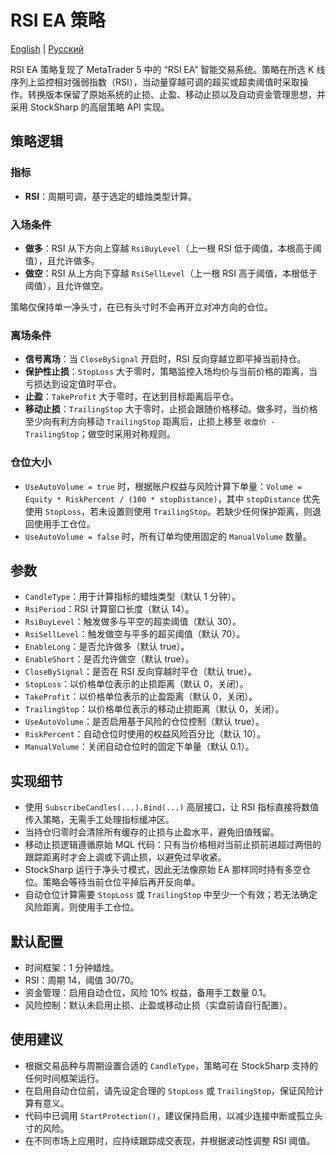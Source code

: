 # RSI EA 策略
[English](README.md) | [Русский](README_ru.md)

RSI EA 策略复现了 MetaTrader 5 中的 “RSI EA” 智能交易系统。策略在所选 K 线序列上监控相对强弱指数（RSI），当动量穿越可调的超买或超卖阈值时采取操作。转换版本保留了原始系统的止损、止盈、移动止损以及自动资金管理思想，并采用 StockSharp 的高层策略 API 实现。

## 策略逻辑

### 指标
- **RSI**：周期可调，基于选定的蜡烛类型计算。

### 入场条件
- **做多**：RSI 从下方向上穿越 `RsiBuyLevel`（上一根 RSI 低于阈值，本根高于阈值），且允许做多。
- **做空**：RSI 从上方向下穿越 `RsiSellLevel`（上一根 RSI 高于阈值，本根低于阈值），且允许做空。

策略仅保持单一净头寸，在已有头寸时不会再开立对冲方向的仓位。

### 离场条件
- **信号离场**：当 `CloseBySignal` 开启时，RSI 反向穿越立即平掉当前持仓。
- **保护性止损**：`StopLoss` 大于零时，策略监控入场均价与当前价格的距离，当亏损达到设定值时平仓。
- **止盈**：`TakeProfit` 大于零时，在达到目标距离后平仓。
- **移动止损**：`TrailingStop` 大于零时，止损会跟随价格移动。做多时，当价格至少向有利方向移动 `TrailingStop` 距离后，止损上移至 `收盘价 - TrailingStop`；做空时采用对称规则。

### 仓位大小
- `UseAutoVolume = true` 时，根据账户权益与风险计算下单量：`Volume = Equity * RiskPercent / (100 * stopDistance)`，其中 `stopDistance` 优先使用 `StopLoss`，若未设置则使用 `TrailingStop`。若缺少任何保护距离，则退回使用手工仓位。
- `UseAutoVolume = false` 时，所有订单均使用固定的 `ManualVolume` 数量。

## 参数
- `CandleType`：用于计算指标的蜡烛类型（默认 1 分钟）。
- `RsiPeriod`：RSI 计算窗口长度（默认 14）。
- `RsiBuyLevel`：触发做多与平空的超卖阈值（默认 30）。
- `RsiSellLevel`：触发做空与平多的超买阈值（默认 70）。
- `EnableLong`：是否允许做多（默认 true）。
- `EnableShort`：是否允许做空（默认 true）。
- `CloseBySignal`：是否在 RSI 反向穿越时平仓（默认 true）。
- `StopLoss`：以价格单位表示的止损距离（默认 0，关闭）。
- `TakeProfit`：以价格单位表示的止盈距离（默认 0，关闭）。
- `TrailingStop`：以价格单位表示的移动止损距离（默认 0，关闭）。
- `UseAutoVolume`：是否启用基于风险的仓位控制（默认 true）。
- `RiskPercent`：自动仓位时使用的权益风险百分比（默认 10）。
- `ManualVolume`：关闭自动仓位时的固定下单量（默认 0.1）。

## 实现细节
- 使用 `SubscribeCandles(...).Bind(...)` 高层接口，让 RSI 指标直接将数值传入策略，无需手工处理指标缓冲区。
- 当持仓归零时会清除所有缓存的止损与止盈水平，避免旧值残留。
- 移动止损逻辑遵循原始 MQL 代码：只有当价格相对当前止损前进超过两倍的跟踪距离时才会上调或下调止损，以避免过早收紧。
- StockSharp 运行于净头寸模式，因此无法像原始 EA 那样同时持有多空仓位。策略会等待当前仓位平掉后再开反向单。
- 自动仓位计算需要 `StopLoss` 或 `TrailingStop` 中至少一个有效；若无法确定风险距离，则使用手工仓位。

## 默认配置
- 时间框架：1 分钟蜡烛。
- RSI：周期 14，阈值 30/70。
- 资金管理：启用自动仓位，风险 10% 权益，备用手工数量 0.1。
- 风险控制：默认未启用止损、止盈或移动止损（实盘前请自行配置）。

## 使用建议
- 根据交易品种与周期设置合适的 `CandleType`，策略可在 StockSharp 支持的任何时间框架运行。
- 在启用自动仓位前，请先设定合理的 `StopLoss` 或 `TrailingStop`，保证风险计算有意义。
- 代码中已调用 `StartProtection()`，建议保持启用，以减少连接中断或孤立头寸的风险。
- 在不同市场上应用时，应持续跟踪成交表现，并根据波动性调整 RSI 阈值。
